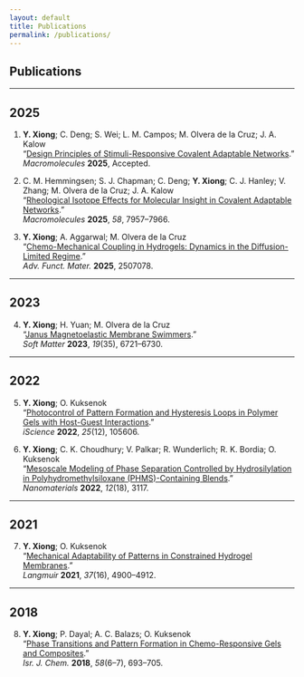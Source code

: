 ```yaml
---
layout: default
title: Publications
permalink: /publications/
---
```


## Publications

---

## 2025

1. **Y. Xiong**; C. Deng; S. Wei; L. M. Campos; M. Olvera de la Cruz; J. A. Kalow  
   “<a href="https://doi.org/10.1021/acs.macromol.5c01102" target="_blank">Design Principles of Stimuli-Responsive Covalent Adaptable Networks</a>.”  
   *Macromolecules* **2025**, Accepted.

2. C. M. Hemmingsen; S. J. Chapman; C. Deng; **Y. Xiong**; C. J. Hanley; V. Zhang; M. Olvera de la Cruz; J. A. Kalow  
   “<a href="https://doi.org/10.1021/acs.macromol.5c01258" target="_blank">Rheological Isotope Effects for Molecular Insight in Covalent Adaptable Networks</a>.”  
   *Macromolecules* **2025**, *58*, 7957–7966.

3. **Y. Xiong**; A. Aggarwal; M. Olvera de la Cruz  
   “<a href="https://doi.org/10.1002/adfm.202507078" target="_blank">Chemo-Mechanical Coupling in Hydrogels: Dynamics in the Diffusion-Limited Regime</a>.”  
   *Adv. Funct. Mater.* **2025**, 2507078.

---

## 2023

4. **Y. Xiong**; H. Yuan; M. Olvera de la Cruz  
   “<a href="http://dx.doi.org/10.1039/D3SM00788J" target="_blank">Janus Magnetoelastic Membrane Swimmers</a>.”  
   *Soft Matter* **2023**, *19*(35), 6721–6730.

---

## 2022

5. **Y. Xiong**; O. Kuksenok  
   “<a href="https://doi.org/10.1016/j.isci.2022.105606" target="_blank">Photocontrol of Pattern Formation and Hysteresis Loops in Polymer Gels with Host-Guest Interactions</a>.”  
   *iScience* **2022**, *25*(12), 105606.

6. **Y. Xiong**; C. K. Choudhury; V. Palkar; R. Wunderlich; R. K. Bordia; O. Kuksenok  
   “<a href="https://doi.org/10.3390/nano12183117" target="_blank">Mesoscale Modeling of Phase Separation Controlled by Hydrosilylation in Polyhydromethylsiloxane (PHMS)-Containing Blends</a>.”  
   *Nanomaterials* **2022**, *12*(18), 3117.

---

## 2021

7. **Y. Xiong**; O. Kuksenok  
   “<a href="https://doi.org/10.1021/acs.langmuir.1c00138" target="_blank">Mechanical Adaptability of Patterns in Constrained Hydrogel Membranes</a>.”  
   *Langmuir* **2021**, *37*(16), 4900–4912.

---

## 2018

8. **Y. Xiong**; P. Dayal; A. C. Balazs; O. Kuksenok  
   “<a href="https://doi.org/10.1002/ijch.201700137" target="_blank">Phase Transitions and Pattern Formation in Chemo-Responsive Gels and Composites</a>.”  
   *Isr. J. Chem.* **2018**, *58*(6–7), 693–705.

